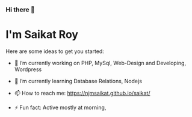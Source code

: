 ### Hi there 👋

# I'm Saikat Roy

<!--
**njmsaikat/njmsaikat** is a ✨ _special_ ✨ repository because its `README.md` (this file) appears on your GitHub profile.
-->
Here are some ideas to get you started:

- 🔭 I’m currently working on PHP, MySql, Web-Design and Developing, Wordpress

- 🌱 I’m currently learning Database Relations, Nodejs
<!--
- 👯 I’m looking to collaborate on ...
- 🤔 I’m looking for help with ...

- 😄 Pronouns: Soikot Roy

- 💬 Ask me about ...
-->
- 📫 How to reach me: https://njmsaikat.github.io/saikat/


- ⚡ Fun fact: Active mostly at morning,

